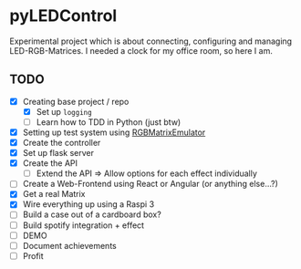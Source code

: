 # pyLEDControl

Experimental project which is about connecting, configuring and managing LED-RGB-Matrices.
I needed a clock for my office room, so here I am.

## TODO

- [x] Creating base project / repo
  - [x] Set up `logging`
  - [ ] Learn how to TDD in Python (just btw)
- [x] Setting up test system using [RGBMatrixEmulator](https://github.com/ty-porter/RGBMatrixEmulator)
- [x] Create the controller
- [x] Set up flask server
- [x] Create the API
  - [ ] Extend the API => Allow options for each effect individually
- [ ] Create a Web-Frontend using React or Angular (or anything else...?)
- [x] Get a real Matrix
- [x] Wire everything up using a Raspi 3
- [ ] Build a case out of a cardboard box?
- [ ] Build spotify integration + effect
- [ ] DEMO 
- [ ] Document achievements
- [ ] Profit
